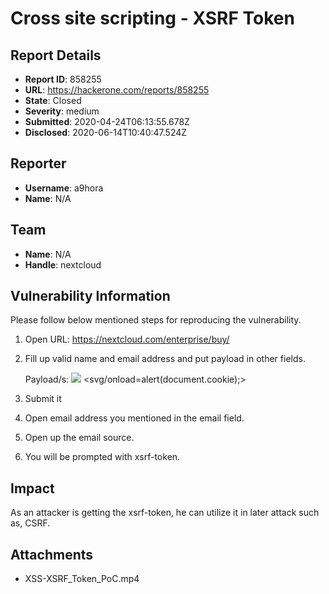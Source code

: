# Cross site scripting - XSRF Token

## Report Details
- **Report ID**: 858255
- **URL**: https://hackerone.com/reports/858255
- **State**: Closed
- **Severity**: medium
- **Submitted**: 2020-04-24T06:13:55.678Z
- **Disclosed**: 2020-06-14T10:40:47.524Z

## Reporter
- **Username**: a9hora
- **Name**: N/A

## Team
- **Name**: N/A
- **Handle**: nextcloud

## Vulnerability Information
Please follow below mentioned steps for reproducing the vulnerability.
1. Open URL: https://nextcloud.com/enterprise/buy/
2. Fill up valid name and email address and put payload in other fields.
    
    Payload/s:
			<img src="x" onload=alert(document.cookie);>
			<svg/onload=alert(document.cookie);>	
3. Submit it
4. Open email address you mentioned in the email field.
5. Open up the email source.
6. You will be prompted with xsrf-token.

## Impact

As an attacker is getting the xsrf-token, he can utilize it in later attack such as, CSRF.

## Attachments
- XSS-XSRF_Token_PoC.mp4
